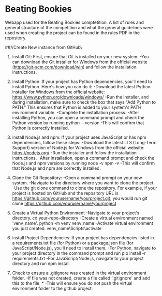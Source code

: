 # Beating Bookies
Webapp used for the Beating Bookies comptetition. A list of rules and general structure of the competition and what the general guidelines were used when creating the project can be found in the rules PDF in the repository.

##//Create New instance from GitHub\\
1. Install Git: First, ensure that Git is installed on your new system. 
    -You can download the Git installer for Windows from the official website (https://git-scm.com/download/win) and follow the installation instructions.

2. Install Python: If your project has Python dependencies, you'll need to install Python. Here's how you can do it:
    -Download the latest Python installer for Windows from the official website: https://www.python.org/downloads/windows/
    -Run the installer, and during installation, make sure to check the box that says "Add Python to PATH." This ensures that Python is added to your system's PATH environment variable.
    -Complete the installation process.
    -After installing Python, you can open a command prompt and check the Python version by running
        python --version
    -This will confirm that Python is correctly installed.

3. Install Node.js and npm: If your project uses JavaScript or has npm dependencies, follow these steps:
    -Download the latest LTS (Long-Term Support) version of Node.js for Windows from the official website: https://nodejs.org/
    -Run the installer and follow the installation instructions.
    -After installation, open a command prompt and check the Node.js and npm versions by running
        node -v
        npm -v
    -This will confirm that Node.js and npm are correctly installed.

4. Clone the Git Repository:
    -Open a command prompt on your new system.
    -Navigate to the directory where you want to clone the project.
    -Use the git clone command to clone the repository. For example, if your project is hosted on GitHub and the repository URL is https://github.com/yourusername/yourproject.git, you would run
        git clone https://github.com/yourusername/yourproject
    
5. Create a Virtual Python Environment
    -Navigate to your project's directory.
        cd your-repo-directory
    -Create a virtual environment named 'venv_name'.
        python -m venv venv_name
    -Activate virtual environment you just created.
        venv_name\Scripts\activate

6. Install Project Dependencies: If your project has dependencies listed in a requirements.txt file (for Python) or a package.json file (for JavaScript/Node.js), you'll need to install them.
    -For Python, navigate to your project directory in the command prompt and run
        pip install -r requirements.txt
    -For JavaScript/Node.js, navigate to your project directory and run
        npm install
        
7. Check to ensure a .gitignore was created in the virtual environment folder. 
    -If file was not created, create a file called '.gitignore' and add this to the file:
        *
    -This will ensure you do not push the virtual environment folder to the github project. 

